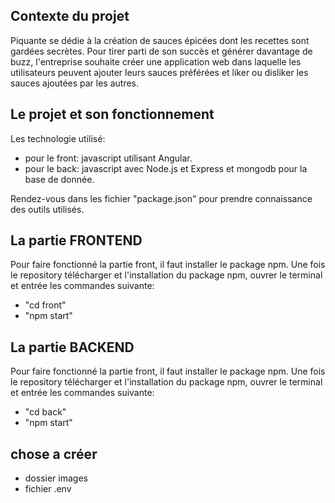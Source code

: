 ## Contexte du projet

Piquante se dédie à la création de sauces épicées dont les recettes sont gardées
secrètes. Pour tirer parti de son succès et générer davantage de buzz, l'entreprise
souhaite créer une application web dans laquelle les utilisateurs peuvent ajouter
leurs sauces préférées et liker ou disliker les sauces ajoutées par les autres.

## Le projet et son fonctionnement

Les technologie utilisé:
- pour le front: javascript utilisant Angular.
- pour le back: javascript avec Node.js et Express et mongodb pour la base de donnée.


Rendez-vous dans les fichier "package.json" pour prendre connaissance des outils utilisés.

## La partie FRONTEND

Pour faire fonctionné la partie front, il faut installer le package npm.
Une fois le repository télécharger et l'installation du package npm, ouvrer le terminal et entrée les commandes suivante:

- "cd front"
- "npm start"

## La partie BACKEND

Pour faire fonctionné la partie front, il faut installer le package npm.
Une fois le repository télécharger et l'installation du package npm, ouvrer le terminal et entrée les commandes suivante:

- "cd back"
- "npm start"

## chose a créer

- dossier images
- fichier .env